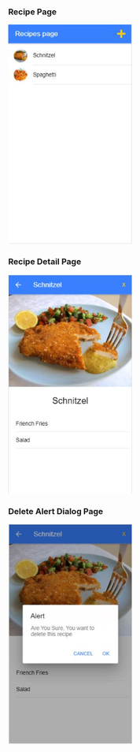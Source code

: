 ### Recipe Page
<img src="home.jpg" width="252">

### Recipe Detail Page
<img src="recipe.jpg" width="252">

### Delete Alert Dialog Page
<img src="delete alert.JPG" width="252">
